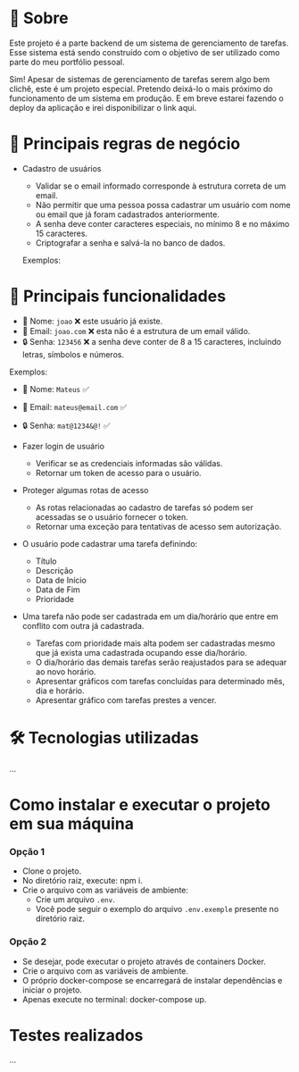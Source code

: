 
# 📜 Sobre
Este projeto é a parte backend de um sistema de gerenciamento de tarefas. Esse sistema está sendo construído com o objetivo de ser utilizado como parte do meu portfólio pessoal.

Sim! Apesar de sistemas de gerenciamento de tarefas serem algo bem clichê, este é um projeto especial. Pretendo deixá-lo o mais próximo do funcionamento de um sistema em produção. E em breve estarei fazendo o deploy da aplicação e irei disponibilizar o link aqui.

# 📑 Principais regras de negócio 
- Cadastro de usuários
  - Validar se o email informado corresponde à estrutura correta de um email.
  - Não permitir que uma pessoa possa cadastrar um usuário com nome ou email que já foram cadastrados anteriormente.
  - A senha deve conter caracteres especiais, no mínimo 8 e no máximo 15 caracteres.
  - Criptografar a senha e salvá-la no banco de dados.
    
  Exemplos:
# 📑 Principais funcionalidades
  - 👤 Nome: `joao`  ❌ este usuário já existe.
  - 📧 Email: `joao.com`  ❌ esta não é a estrutura de um email válido.
  - 🔒 Senha: `123456`  ❌ a senha deve conter de 8 a 15 caracteres, incluindo letras, símbolos e números.
 
  Exemplos:
  - 👤 Nome: `Mateus`  ✅
  - 📧 Email: `mateus@email.com`  ✅
  - 🔒 Senha: `mat@1234&@!`  ✅

- Fazer login de usuário
  - Verificar se as credenciais informadas são válidas.
  - Retornar um token de acesso para o usuário.

- Proteger algumas rotas de acesso
  - As rotas relacionadas ao cadastro de tarefas só podem ser acessadas se o usuário fornecer o token.
  - Retornar uma exceção para tentativas de acesso sem autorização.

- O usuário pode cadastrar uma tarefa definindo:
  - Título
  - Descrição
  - Data de Início
  - Data de Fim
  - Prioridade 

- Uma tarefa não pode ser cadastrada em um dia/horário que entre em conflito com outra já cadastrada.
  - Tarefas com prioridade mais alta podem ser cadastradas mesmo que já exista uma cadastrada ocupando esse dia/horário.
  - O dia/horário das demais tarefas serão reajustados para se adequar ao novo horário.
  - Apresentar gráficos com tarefas concluídas para determinado mês, dia e horário.
  - Apresentar gráfico com tarefas prestes a vencer.

# 🛠 Tecnologias utilizadas
...

# Como instalar e executar o projeto em sua máquina
### Opção 1
- Clone o projeto.
- No diretório raiz, execute: npm i.
- Crie o arquivo com as variáveis de ambiente:
  - Crie um arquivo `.env`.
  - Você pode seguir o exemplo do arquivo `.env.exemple` presente no diretório raiz.
    
### Opção 2
- Se desejar, pode executar o projeto através de containers Docker.
- Crie o arquivo com as variáveis de ambiente.
- O próprio docker-compose se encarregará de instalar dependências e iniciar o projeto.
- Apenas execute no terminal: docker-compose up.

# Testes realizados
...
